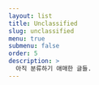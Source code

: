 ```yaml
---
layout: list
title: Unclassified
slug: unclassified
menu: true
submenu: false
order: 5
description: >
  아직 분류하기 애매한 글들.
---
```

